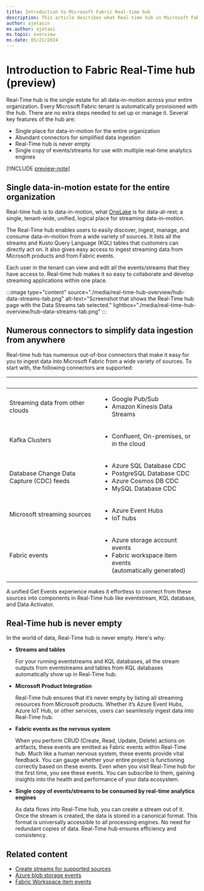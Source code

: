 ```yaml
---
title: Introduction to Microsoft Fabric Real-time hub
description: This article describes what Real-time hub in Microsoft Fabric is and how it can be used in near-realtime scenarios. 
author: ajetasin
ms.author: ajetasi
ms.topic: overview
ms.date: 05/21/2024
---
```


# Introduction to Fabric Real-Time hub (preview)
Real-Time hub is the single estate for all data-in-motion across your entire organization. Every Microsoft Fabric tenant is automatically provisioned with the hub. There are no extra steps needed to set up or manage it. Several key features of the hub are:

- Single place for data-in-motion for the entire organization
- Abundant connectors for simplified data ingestion
- Real-Time hub is never empty
- Single copy of events/streams for use with multiple real-time analytics engines

[!INCLUDE [preview-note](./includes/preview-note.md)]

## Single data-in-motion estate for the entire organization 
Real-time hub is to data-in-motion, what [OneLake](../onelake/onelake-overview.md) is for data-at-rest; a single, tenant-wide, unified, logical place for streaming data-in-motion.   

The Real-Time hub enables users to easily discover, ingest, manage, and consume data-in-motion from a wide variety of sources. It lists all the streams and Kusto Query Language (KQL) tables that customers can directly act on. It also gives easy access to ingest streaming data from Microsoft products and from Fabric events.  

Each user in the tenant can view and edit all the events/streams that they have access to. Real-time hub makes it so easy to collaborate and develop streaming applications within one place.  

:::image type="content" source="./media/real-time-hub-overview/hub-data-streams-tab.png" alt-text="Screenshot that shows the Real-Time hub page with the Data Streams tab selected." lightbox="./media/real-time-hub-overview/hub-data-streams-tab.png" :::

## Numerous connectors to simplify data ingestion from anywhere  
Real-time hub has numerous out-of-box connectors that make it easy for you to ingest data into Microsoft Fabric from a wide variety of sources. To start with, the following connectors are supported: 

| &nbsp; | &nbsp; |
| ------ | ------- |
| Streaming data from other clouds | <ul><li>Google Pub/Sub</li><li>Amazon Kinesis Data Streams</li> |
| Kafka Clusters | <ul><li>Confluent, On-premises, or in the cloud</li></ul> |
| Database Change Data Capture (CDC) feeds | <ul><li>Azure SQL Database CDC</li><li>PostgreSQL Database CDC</li><li>Azure Cosmos DB CDC</li><li>MySQL Database CDC</li> |
| Microsoft streaming sources | <ul><li>Azure Event Hubs</li><li>IoT hubs</li></ul> |
| Fabric events | <ul><li>Azure storage account events</li><li>Fabric workspace item events <br/>(automatically generated)</li></ul> |

A unified Get Events experience makes it effortless to connect from these sources into components in Real-Time hub like eventstream, KQL database, and Data Activator.  

## Real-Time hub is never empty 
In the world of data, Real-Time hub is never empty. Here's why: 

- **Streams and tables**

    For your running eventstreams and KQL databases, all the stream outputs from eventstreams and tables from KQL databases automatically show up in Real-Time hub. 

- **Microsoft Product Integration**

    Real-Time hub ensures that it’s never empty by listing all streaming resources from Microsoft products. Whether it’s Azure Event Hubs, Azure IoT Hub, or other services, users can seamlessly ingest data into Real-Time hub. 

- **Fabric events as the nervous system**

    When you perform CRUD (Create, Read, Update, Delete) actions on artifacts, these events are emitted as Fabric events within Real-Time hub. Much like a human nervous system, these events provide vital feedback. You can gauge whether your entire project is functioning correctly based on these events. Even when you visit Real-Time hub for the first time, you see these events. You can subscribe to them, gaining insights into the health and performance of your data ecosystem. 

- **Single copy of events/streams to be consumed by real-time analytics engines**
 
    As data flows into Real-Time hub, you can create a stream out of it. Once the stream is created, the data is stored in a canonical format. This format is universally accessible to all processing engines. No need for redundant copies of data. Real-Time hub ensures efficiency and consistency.

## Related content

- [Create streams for supported sources](supported-sources.md)
- [Azure blob storage events](get-azure-blob-storage-events.md)
- [Fabric Workspace item events ](create-streams-fabric-workspace-item-events.md)
